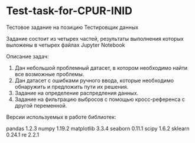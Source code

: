 # Test-task-for-CPUR-INID

Тестовое задание на позицию Тестировщик данных

Задание состоит из четырех частей, результаты выполнения которых выложены в четырех файлах Jupyter Notebook


Описание задач: 
1. Дан небольшой проблемный датасет, в котором необходимо найти все возможные проблемы.
2. Дан датасет с ошибками ручного ввода, которые необходимо обнаружить и предложить пути их решения.
3. Задание на определение распредления данных.
4. Задание на фильтрацию выбросов с помощью кросс-референса с другой переменной.


Версии используемых в работе библиотек:

pandas 1.2.3
numpy 1.19.2
matplotlib 3.3.4
seaborn 0.11.1
scipy 1.6.2
sklearn 0.24.1
re 2.2.1
